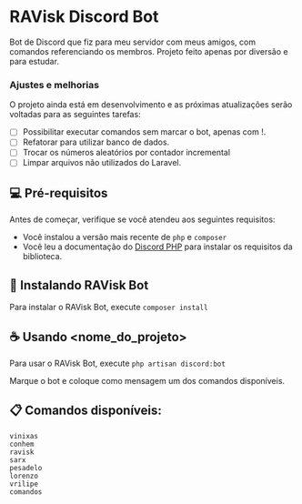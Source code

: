 # RAVisk Discord Bot

Bot de Discord que fiz para meu servidor com meus amigos, com comandos referenciando os membros. Projeto feito apenas por diversão e para estudar.

### Ajustes e melhorias

O projeto ainda está em desenvolvimento e as próximas atualizações serão voltadas para as seguintes tarefas:

- [ ] Possibilitar executar comandos sem marcar o bot, apenas com !.
- [ ] Refatorar para utilizar banco de dados.
- [ ] Trocar os números aleatórios por contador incremental
- [ ] Limpar arquivos não utilizados do Laravel.

## 💻 Pré-requisitos

Antes de começar, verifique se você atendeu aos seguintes requisitos:

- Você instalou a versão mais recente de `php` e `composer`
- Você leu a documentação do [Discord PHP](https://github.com/discord-php/DiscordPHP) para instalar os requisitos da biblioteca.

## 🚀 Instalando RAVisk Bot

Para instalar o RAVisk Bot, execute ```composer install```

## ☕ Usando <nome_do_projeto>

Para usar o RAVisk Bot, execute ```php artisan discord:bot```

Marque o bot e coloque como mensagem um dos comandos disponíveis.

## 📋 Comandos disponíveis:

```
vinixas
conhem
ravisk
sarx
pesadelo
lorenzo
vrilipe
comandos
```

